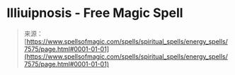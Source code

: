 <!--yml
category: 未分类
date: 2024-06-12 18:42:39
-->

# Illiuipnosis - Free Magic Spell

> 来源：[https://www.spellsofmagic.com/spells/spiritual_spells/energy_spells/7575/page.html#0001-01-01](https://www.spellsofmagic.com/spells/spiritual_spells/energy_spells/7575/page.html#0001-01-01)